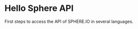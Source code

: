 Hello Sphere API
================

First steps to access the API of SPHERE.IO in several languages.
